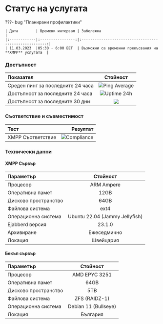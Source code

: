 # Статус на услугата

???- bug "Планирани профилактики"

    | Дата        | Времеви интервал | Забележка                                              |
    |:------------|:----------------:|:------------------------------------------------------:|
    | 11.03.2023  |05:30 - 6:00 EET  | Възможни са временни прекъсвания на **XMPP** услугата  |

### Достъпност

| Показател                  |Стойност                                             |
|:---------------------------|:---------------------------------------------------:|
| Среден пинг за последните 24 часа   |![Ping Average](https://uptime.tinyserver.eu/api/badge/120/ping) |
| Достъпност за последните 24 часа |![Uptime 24h](https://uptime.tinyserver.eu/api/badge/121/uptime/24)|
| Достъпност за последните 30 дни  |<a href='https://blog.chatrix.one'><img src='https://uptime.tinyserver.eu/api/badge/121/uptime/720?label=30&labelSuffix=d' /></a>|

### Съответствие и съвместимост

| Тест                 |Резултат                                                     |
|:---------------------|----------------------------------------------------------------:|
| XMPP Съответствие    | ![Compliance](https://compliance.conversations.im/badge/chatrix.one) |

### Технически данни


#### XMPP Сървър

| Параметър            | Стойност                        |
|:---------------------|:------------------------------:|
| Процесор             | ARM Ampere                     |
| Оперативна памет     | 12GB                           |
| Дисково пространство | 64GB                           |
| Файлова система      | ext4                           |
| Операционна система  | Ubuntu 22.04 (Jammy Jellyfish) |
| Ejabberd версия      | 23.1.0                          |
| Архивиране           | Ежеседмично                    |
| Локация              | Швейцария                      |

#### Бекъп сървър

| Параметър            | Стойност                       |
|:---------------------|:------------------------------:|
| Процесор             | AMD EPYC 3251                  |
| Оперативна памет     | 64GB                           |
| Дисково пространство | 5TB                            |
| Файлова система      | ZFS (RAIDZ-1)                  |
| Операционна система  | Debian 11 (Bullseye)           |
| Локация              | България                       |

